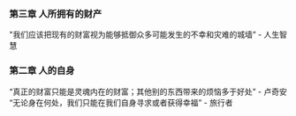 ### 第三章 人所拥有的财产 
"我们应该把现有的财富视为能够抵御众多可能发生的不幸和灾难的城墙” - 人生智慧

### 第二章 人的自身
“真正的财富只能是灵魂内在的财富；其他别的东西带来的烦恼多于好处” - 卢奇安
“无论身在何处，我们只能在我们自身寻求或者获得幸福” - 旅行者
